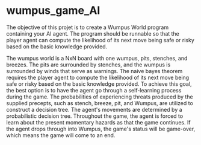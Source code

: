 # wumpus_game_AI

The objective of this projet is to create a Wumpus World program containing your AI
agent. The program should be runnable so that the player agent can compute the likelihood
of its next move being safe or risky based on the basic knowledge provided.

The wumpus world is a NxN board with one wumpus, pits, stenches, and breezes. The pits are surrounded by stenches, and 
the wumpus is surrounded by winds that serve as warnings. The naive bayes theorem requires the player agent to compute the 
likelihood of its next move being safe or risky based on the basic knowledge provided.
To achieve this goal, the best option is to have the agent go through a self-learning process during 
the game. The probabilities of experiencing threats produced by the supplied precepts, such as 
stench, breeze, pit, and Wumpus, are utilized to construct a decision tree. The agent's movements 
are determined by a probabilistic decision tree. Throughout the game, the agent is forced to learn 
about the present momentary hazards as that the game continues. If the agent drops through into 
Wumpus, the game's status will be game-over, which means the game will come to an end.
